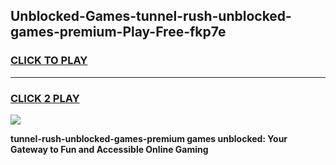 
## Unblocked-Games-tunnel-rush-unblocked-games-premium-Play-Free-fkp7e
<h3>
<a href="https://premium76.site?title=tunnel-rush-unblocked-games-premium&ref=18A1">CLICK TO PLAY</a></h3>
<hr>

<h3>
<a href="https://premium76.site?title=tunnel-rush-unblocked-games-premium&ref=18A1">CLICK 2 PLAY</a>
  
</h3>

<a href="https://premium76.site?title=tunnel-rush-unblocked-games-premium&ref=18A1"><img src="https://clearcache.store/games.png"></a>


**tunnel-rush-unblocked-games-premium games unblocked: Your Gateway to Fun and Accessible Online Gaming**
